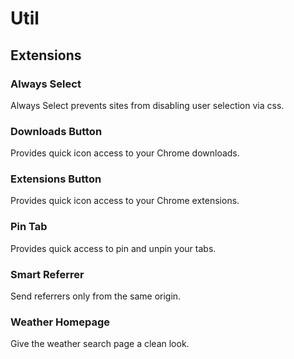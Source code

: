 # Util

## Extensions

### Always Select

Always Select prevents sites from disabling user selection via css.

### Downloads Button

Provides quick icon access to your Chrome downloads.

### Extensions Button

Provides quick icon access to your Chrome extensions.

### Pin Tab

Provides quick access to pin and unpin your tabs.

### Smart Referrer

Send referrers only from the same origin.

### Weather Homepage

Give the weather search page a clean look.
